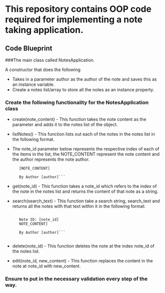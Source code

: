 # This repository contains OOP code required for implementing a note taking application.

## Code Blueprint

###The main class called NotesApplication.

A constructor that does the following
* Takes in a parameter author as the author of the note and saves this as an instance variable.
* Create a notes list/array to store all the notes as an instance property.

### Create the following functionality for the NotesApplication class

* create(note_content) - This function takes the note content as the parameter and adds it to the notes list of the object.
* listNotes() - This function lists out each of the notes in the notes list in the following format. 
* The note_id parameter below represents the respective index of each of the items in the list, the NOTE_CONTENT represent the note content and the author represents the note author.
	
	```Note ID: [note_id]
	   [NOTE_CONTENT]

	   By Author [author]```
	
* get(note_id) - This function takes a note_id which refers to the index of the note in the notes list and returns the content of that note as a string.
* search(search_text) - This function take a search string, search_text and returns all the notes with that text within it in the following format:

	```Showing results for search ‘[<search_text>]’

	   Note ID: [note_id]
	   NOTE_CONTENT]

	   By Author [author]```
 
 
* delete(note_id) - This function deletes the note at the index note_id of the notes list.
* edit(note_id, new_content) - This function replaces the content in the note at note_id with new_content.

### Ensure to put in the necessary validation every step of the way.


